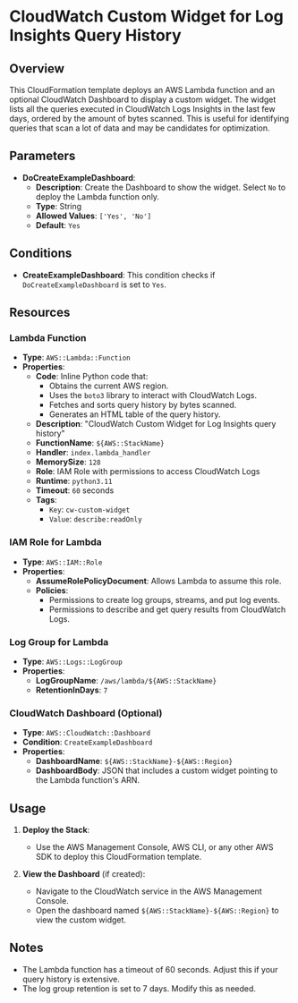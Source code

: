 # CloudWatch Custom Widget for Log Insights Query History

## Overview

This CloudFormation template deploys an AWS Lambda function and an optional CloudWatch Dashboard to display a custom widget. The widget lists all the queries executed in CloudWatch Logs Insights in the last few days, ordered by the amount of bytes scanned. This is useful for identifying queries that scan a lot of data and may be candidates for optimization.

## Parameters

- **DoCreateExampleDashboard**: 
  - **Description**: Create the Dashboard to show the widget. Select `No` to deploy the Lambda function only.
  - **Type**: String
  - **Allowed Values**: `['Yes', 'No']`
  - **Default**: `Yes`

## Conditions

- **CreateExampleDashboard**: This condition checks if `DoCreateExampleDashboard` is set to `Yes`.

## Resources

### Lambda Function

- **Type**: `AWS::Lambda::Function`
- **Properties**:
  - **Code**: Inline Python code that:
    - Obtains the current AWS region.
    - Uses the `boto3` library to interact with CloudWatch Logs.
    - Fetches and sorts query history by bytes scanned.
    - Generates an HTML table of the query history.
  - **Description**: "CloudWatch Custom Widget for Log Insights query history"
  - **FunctionName**: `${AWS::StackName}`
  - **Handler**: `index.lambda_handler`
  - **MemorySize**: `128`
  - **Role**: IAM Role with permissions to access CloudWatch Logs
  - **Runtime**: `python3.11`
  - **Timeout**: `60` seconds
  - **Tags**:
    - `Key`: `cw-custom-widget`
    - `Value`: `describe:readOnly`

### IAM Role for Lambda

- **Type**: `AWS::IAM::Role`
- **Properties**:
  - **AssumeRolePolicyDocument**: Allows Lambda to assume this role.
  - **Policies**:
    - Permissions to create log groups, streams, and put log events.
    - Permissions to describe and get query results from CloudWatch Logs.

### Log Group for Lambda

- **Type**: `AWS::Logs::LogGroup`
- **Properties**:
  - **LogGroupName**: `/aws/lambda/${AWS::StackName}`
  - **RetentionInDays**: `7`

### CloudWatch Dashboard (Optional)

- **Type**: `AWS::CloudWatch::Dashboard`
- **Condition**: `CreateExampleDashboard`
- **Properties**:
  - **DashboardName**: `${AWS::StackName}-${AWS::Region}`
  - **DashboardBody**: JSON that includes a custom widget pointing to the Lambda function's ARN.

## Usage

1. **Deploy the Stack**:
   - Use the AWS Management Console, AWS CLI, or any other AWS SDK to deploy this CloudFormation template.
   
2. **View the Dashboard** (if created):
   - Navigate to the CloudWatch service in the AWS Management Console.
   - Open the dashboard named `${AWS::StackName}-${AWS::Region}` to view the custom widget.

## Notes

- The Lambda function has a timeout of 60 seconds. Adjust this if your query history is extensive.
- The log group retention is set to 7 days. Modify this as needed.

